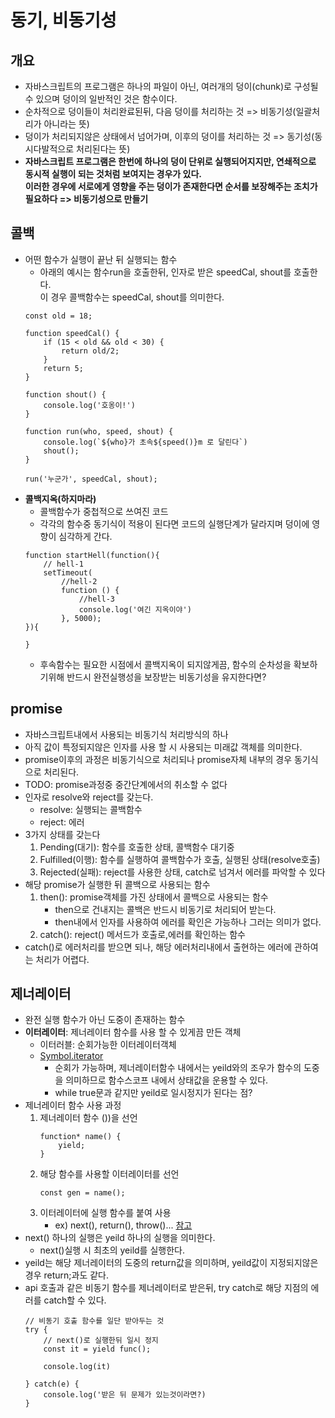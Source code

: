 # 동기, 비동기성


## 개요
- 자바스크립트의 프로그램은 하나의 파일이 아닌, 여러개의 덩이(chunk)로 구성될 수 있으며 덩이의 일반적인 것은 함수이다.
- 순차적으로 덩이들이 처리완료된뒤, 다음 덩이를 처리하는 것 => 비동기성(일괄처리가 아니라는 뜻)
- 덩이가 처리되지않은 상태에서 넘어가며, 이후의 덩이를 처리하는 것 => 동기성(동시다발적으로 처리된다는 뜻)
- **자바스크립트 프로그램은 한번에 하나의 덩이 단위로 실행되어지지만, 연쇄적으로 동시적 실행이 되는 것처럼 보여지는 경우가 있다.<br>이러한 경우에 서로에게 영향을 주는 덩이가 존재한다면 순서를 보장해주는 조치가 필요하다 => 비동기성으로 만들기**

## 콜백
- 어떤 함수가 실행이 끝난 뒤 실행되는 함수
    - 아래의 예시는 함수run을 호출한뒤, 인자로 받은 speedCal, shout를 호출한다.<br> 이 경우 콜백함수는 speedCal, shout를 의미한다.
    ```
    const old = 18;

    function speedCal() {
        if (15 < old && old < 30) {
            return old/2;
        }
        return 5;
    }

    function shout() {
        console.log('호옹이!')
    }

    function run(who, speed, shout) {
        console.log(`${who}가 초속${speed()}m 로 달린다`)
        shout();
    }

    run('누군가', speedCal, shout);
    ```
- **콜백지옥(하지마라)**
    - 콜백함수가 중첩적으로 쓰여진 코드
    - 각각의 함수중 동기식이 적용이 된다면 코드의 실행단계가 달라지며 덩이에 영향이 심각하게 간다.
    ```
    function startHell(function(){
        // hell-1
        setTimeout(
            //hell-2
            function () {
                //hell-3
                console.log('여긴 지옥이야')
            }, 5000);
    }){

    }
    ```
    - 후속함수는 필요한 시점에서 콜백지옥이 되지않게끔, 함수의 순차성을 확보하기위해 반드시 완전실행성을 보장받는 비동기성을 유지한다면?

## promise
- 자바스크립트내에서 사용되는 비동기식 처리방식의 하나
- 아직 값이 특정되지않은 인자를 사용 할 시 사용되는 미래값 객체를 의미한다.
- promise이후의 과정은 비동기식으로 처리되나 promise자체 내부의 경우 동기식으로 처리된다.
- TODO: promise과정중 중간단계에서의 취소할 수 없다
- 인자로 resolve와 reject를 갖는다.
    - resolve: 실행되는 콜백함수
    - reject: 에러
- 3가지 상태를 갖는다
    1. Pending(대기): 함수를 호출한 상태, 콜백함수 대기중
    2. Fulfilled(이행): 함수를 실행하여 콜백함수가 호출, 실행된 상태(resolve호출)
    3. Rejected(실패): reject를 사용한 상태, catch로 넘겨서 에러를 파악할 수 있다
- 해당 promise가 실행한 뒤 콜백으로 사용되는 함수
    1. then(): promise객체를 가진 상태에서 콜백으로 사용되는 함수
        - then으로 건내지는 콜백은 반드시 비동기로 처리되어 받는다.
        - then내에서 인자를 사용하여 에러를 확인은 가능하나 그러는 의미가 없다.
    2. catch(): reject() 메서드가 호출로,에러를 확인하는 함수
- catch()로 에러처리를 받으면 되나, 해당 에러처리내에서 출현하는 에러에 관하여는 처리가 어렵다.


## 제너레이터
- 완전 실행 함수가 아닌 도중이 존재하는 함수
- **이터레이터**: 제너레이터 함수를 사용 할 수 있게끔 만든 객체
    - 이터러블: 순회가능한 이터레이터객체
    - [Symbol.iterator](https://developer.mozilla.org/ko/docs/Web/JavaScript/Reference/Global_Objects/Symbol/iterator)
        - 순회가 가능하며, 제너레이터함수 내에서는 yeild와의 조우가 함수의 도중을 의미하므로 함수스코프 내에서 상태값을 운용할 수 있다.
        - while true문과 같지만 yeild로 일시정지가 된다는 점?
- 제너레이터 함수 사용 과정
    1. 제너레이터 함수 ())을 선언
        ```
        function* name() {
            yield;
        }
        ```
    2. 해당 함수를 사용할 이터레이터를 선언
        ```
        const gen = name();
        ```
    3. 이터레이터에 실행 함수를 붙여 사용
        - ex) next(), return(), throw()...
    [참고](https://developer.mozilla.org/ko/docs/Web/JavaScript/Reference/Global_Objects/Generator/next)
- next() 하나의 실행은 yeild 하나의 실행을 의미한다.
    - next()실행 시 최초의 yeild를 실행한다.
- yeild는 해당 제너레이터의 도중의 return값을 의미하며, yeild값이 지정되지않은 경우 return;과도 같다.
- api 호출과 같은 비동기 함수를 제너레이터로 받은뒤, try catch로 해당 지점의 에러를 catch할 수 있다.
    ```
    // 비동기 호출 함수를 일단 받아두는 것
    try {
        // next()로 실행한뒤 일시 정지
        const it = yield func();

        console.log(it)

    } catch(e) {
        console.log('받은 뒤 문제가 있는것이라면?)
    }
    ```
